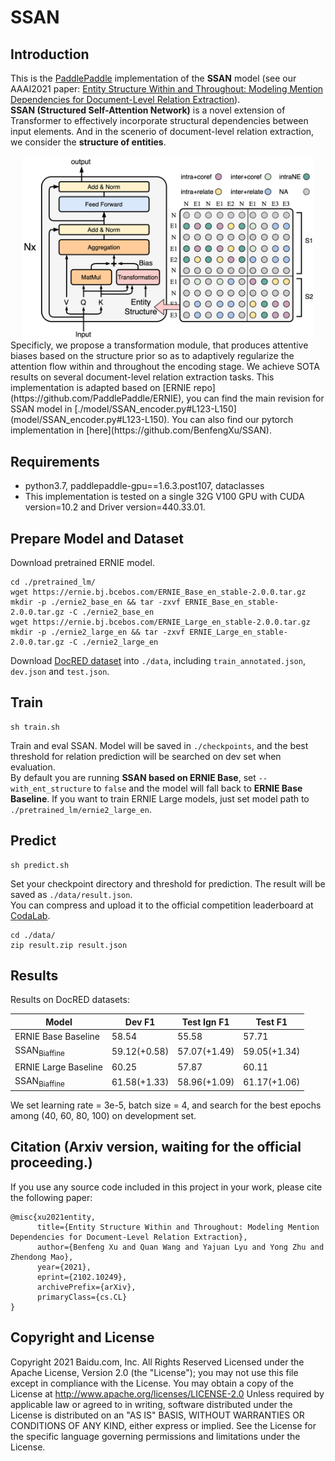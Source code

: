 # SSAN
## Introduction
This is the [PaddlePaddle](https://www.paddlepaddle.org.cn/) implementation of the **SSAN** model (see our AAAI2021 paper: [Entity Structure Within and Throughout: Modeling Mention Dependencies
for Document-Level Relation Extraction](https://arxiv.org/abs/2102.10249)).  
**SSAN (Structured Self-Attention Network)** is a novel extension of Transformer to effectively incorporate structural dependencies between input elements.
And in the scenerio of document-level relation extraction, we consider the **structure of entities**.
<div  align="center">  
<img src="./SSAN.png" width = "466.4" height = "294.4" alt="Tagging Strategy" align=center />
</div>
Specificly, we propose a transformation module, that produces attentive biases based on the structure prior so as to adaptively regularize the attention flow within and throughout the encoding stage.
We achieve SOTA results on several document-level relation extraction tasks.  
This implementation is adapted based on [ERNIE repo](https://github.com/PaddlePaddle/ERNIE), you can find the main revision for SSAN model in [./model/SSAN_encoder.py#L123-L150](model/SSAN_encoder.py#L123-L150).
You can also find our pytorch implementation in [here](https://github.com/BenfengXu/SSAN).


## Requirements
 * python3.7, paddlepaddle-gpu==1.6.3.post107, dataclasses  
 * This implementation is tested on a single 32G V100 GPU with CUDA version=10.2 and Driver version=440.33.01.


## Prepare Model and Dataset
Download pretrained ERNIE model.
```
cd ./pretrained_lm/
wget https://ernie.bj.bcebos.com/ERNIE_Base_en_stable-2.0.0.tar.gz
mkdir -p ./ernie2_base_en && tar -zxvf ERNIE_Base_en_stable-2.0.0.tar.gz -C ./ernie2_base_en
wget https://ernie.bj.bcebos.com/ERNIE_Large_en_stable-2.0.0.tar.gz
mkdir -p ./ernie2_large_en && tar -zxvf ERNIE_Large_en_stable-2.0.0.tar.gz -C ./ernie2_large_en
```
Download [DocRED dataset](https://drive.google.com/drive/folders/1c5-0YwnoJx8NS6CV2f-NoTHR__BdkNqw) into `./data`, including `train_annotated.json`, `dev.json` and `test.json`.


## Train
```
sh train.sh
```
Train and eval SSAN. Model will be saved in `./checkpoints`, and the best threshold for relation prediction will be searched on dev set when evaluation.  
By default you are running **SSAN based on ERNIE Base**, set `--with_ent_structure` to `false` and the model will fall back to **ERNIE Base Baseline**.
If you want to train ERNIE Large models, just set model path to `./pretrained_lm/ernie2_large_en`.


## Predict
```
sh predict.sh
```
Set your checkpoint directory and threshold for prediction. The result will be saved as `./data/result.json`.  
You can compress and upload it to the official competition leaderboard at [CodaLab](https://competitions.codalab.org/competitions/20717#results).
```
cd ./data/
zip result.zip result.json
```

## Results
Results on DocRED datasets:

|Model | Dev F1 | Test Ign F1| Test F1 |
|---|---|---|---|
|ERNIE Base Baseline | 58.54 | 55.58 | 57.71 |
|SSAN<sub>Biaffine</sub> | 59.12(+0.58) | 57.07(+1.49) | 59.05(+1.34) |
|ERNIE Large Baseline | 60.25 | 57.87 | 60.11 |
|SSAN<sub>Biaffine</sub> | 61.58(+1.33) | 58.96(+1.09) | 61.17(+1.06) |

We set learning rate = 3e-5, batch size = 4, and search for the best epochs among (40, 60, 80, 100) on development set.


## Citation (Arxiv version, waiting for the official proceeding.)
If you use any source code included in this project in your work, please cite the following paper:
```
@misc{xu2021entity,
      title={Entity Structure Within and Throughout: Modeling Mention Dependencies for Document-Level Relation Extraction}, 
      author={Benfeng Xu and Quan Wang and Yajuan Lyu and Yong Zhu and Zhendong Mao},
      year={2021},
      eprint={2102.10249},
      archivePrefix={arXiv},
      primaryClass={cs.CL}
}
```


## Copyright and License
Copyright 2021 Baidu.com, Inc. All Rights Reserved Licensed under the Apache License, Version 2.0 (the "License"); you may not use this file except in compliance with the License.
You may obtain a copy of the License at http://www.apache.org/licenses/LICENSE-2.0 Unless required by applicable law or agreed to in writing, software distributed under the License is distributed on an "AS IS" BASIS, WITHOUT WARRANTIES OR CONDITIONS OF ANY KIND, either express or implied.
See the License for the specific language governing permissions and limitations under the License.
